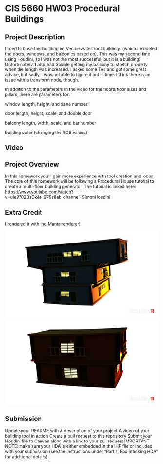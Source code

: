 # CIS 5660 HW03 Procedural Buildings

## Project Description 

I tried to base this building on Venice waterfront buildings (which I modeled the doors, windows, and balconies based on). This was my second time using Houdini, so I was not the most successful, but it is a building! Unfortunately, I also had trouble getting my balcony to stretch properly when the length was increased. I asked some TAs and got some great advice, but sadly, I was not able to figure it out in time. I think there is an issue with a transform node, though.  

In addition to the parameters in the video for the floors/floor sizes and pillars, there are parameters for: 

window length, height, and pane number 

door length, height, scale, and double door 

balcony length, width, scale, and bar number 

building color (changing the RGB values) 

## Video 

## Project Overview
In this homework you’ll gain more experience with tool creation and loops. The core of this homework will be following a Procedural House tutorial to create a multi-floor building generator. The tutorial is linked here: 
https://www.youtube.com/watch?v=uIe97023sDk&t=979s&ab_channel=SimonHoudini 

## Extra Credit 

I rendered it with the Manta renderer! 

<img src="https://github.com/thumun/hw03-buildings/blob/main/building1.png?raw=true" /> 
<img src="https://github.com/thumun/hw03-buildings/blob/main/building2.png?raw=true" />

## Submission
Update your README with 
A description of your project 
A video of your building tool in action 
Create a pull request to this repository 
Submit your Houdini file to Canvas along with a link to your pull request 
IMPORTANT NOTE: make sure your HDA is either embedded in the HIP file or included with your submission (see the instructions under “Part 1: Box Stacking HDA” for additional details).
